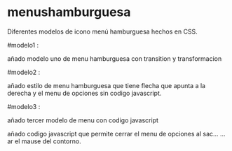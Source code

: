 # menushamburguesa
Diferentes modelos de icono menú hamburguesa hechos en CSS.


#modelo1 :   

añado modelo uno de menu hamburguesa con transition y transformacion

#modelo2 :   

añado estilo de menu hamburguesa que tiene flecha que apunta a la derecha y el menu   de opciones sin codigo javascript.

#modelo3 :

añado tercer modelo de menu con codigo javascript

añado codigo javascript que permite cerrar el menu de opciones al sac…
…ar el mause del contorno.
